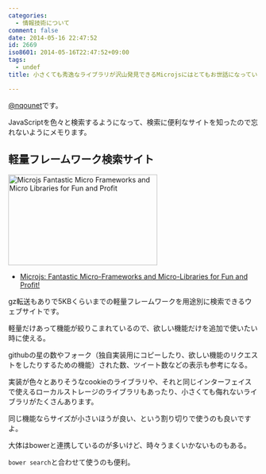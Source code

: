```yaml
---
categories:
  - 情報技術について
comment: false
date: 2014-05-16 22:47:52
id: 2669
iso8601: 2014-05-16T22:47:52+09:00
tags:
  - undef
title: 小さくても秀逸なライブラリが沢山発見できるMicrojsにはとてもお世話になっています

---
```


<p><a href="https://twitter.com/nqounet">@nqounet</a>です。</p>

<p>JavaScriptを色々と検索するようになって、検索に便利なサイトを知ったので忘れないようにメモります。</p>



<h2>軽量フレームワーク検索サイト</h2>

<p><a href="http://www.nishimiyahara.net/wp-content/uploads/2014/05/Microjs-Fantastic-Micro-Frameworks-and-Micro-Libraries-for-Fun-and-Profit-.png"><img src="http://www.nishimiyahara.net/wp-content/uploads/2014/05/Microjs-Fantastic-Micro-Frameworks-and-Micro-Libraries-for-Fun-and-Profit--300x183.png" alt="Microjs  Fantastic Micro Frameworks and Micro Libraries for Fun and Profit" width="300" height="183" class="alignright size-medium wp-image-2679" /></a></p>

<ul>
<li><a href="http://microjs.com/#">Microjs: Fantastic Micro-Frameworks and Micro-Libraries for Fun and Profit!</a></li>
</ul>

<p>gz転送もありで5KBくらいまでの軽量フレームワークを用途別に検索できるウェブサイトです。</p>

<p>軽量だけあって機能が絞りこまれているので、欲しい機能だけを追加で使いたい時に使える。</p>

<p>githubの星の数やフォーク（独自実装用にコピーしたり、欲しい機能のリクエストをしたりするための機能）された数、ツイート数などの表示も参考になる。</p>

<p>実装が色々とありそうなcookieのライブラリや、それと同じインターフェイスで使えるローカルストレージのライブラリもあったり、小さくても侮れないライブラリがたくさんあります。</p>

<p>同じ機能ならサイズが小さいほうが良い、という割り切りで使うのも良いですよ。</p>

<p>大体はbowerと連携しているのが多いけど、時々うまくいかないものもある。</p>

<p><code>bower search</code>と合わせて使うのも便利。</p>
    	